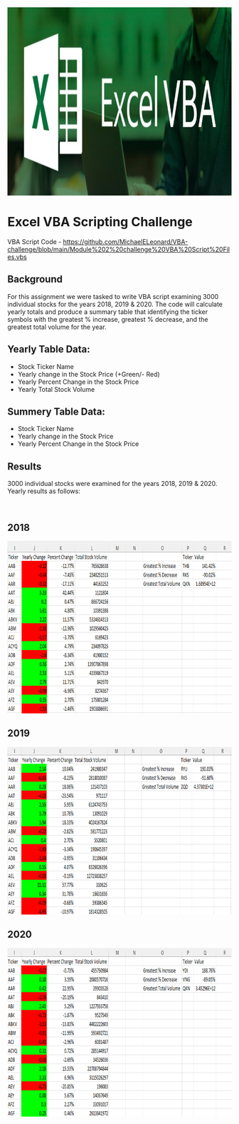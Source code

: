 <img src="Pics/Header.png" width="808" height="422">

# Excel VBA Scripting Challenge
VBA Script Code - https://github.com/MichaelELeonard/VBA-challenge/blob/main/Module%202%20challenge%20VBA%20Script%20Files.vbs

## Background
For this assignment we were tasked to write VBA script examining 3000 individual stocks for the years 2018, 2019 & 2020.  The code will calculate yearly totals and produce a summary table that identifying the ticker symbols with the greatest % increase, greatest % decrease, and the greatest total volume for the year.  

## Yearly Table Data:
* Stock Ticker Name
* Yearly change in the Stock Price (+Green/- Red)
* Yearly Percent Change in the Stock Price
* Yearly Total Stock Volume 

## Summery Table Data:
* Stock Ticker Name
* Yearly change in the Stock Price
* Yearly Percent Change in the Stock Price 


## Results
3000 individual stocks were examined for the years 2018, 2019 & 2020.  Yearly results as follows:

<br>

## 2018 
<img src="Pics/2018 Results.png" width="844" height="387">

<br>

## 2019
<img src="Pics/2019 Results.png" width="852" height="376">


<br>

## 2020
<img src="Pics/2020 Results.png" width="843" height="378">

